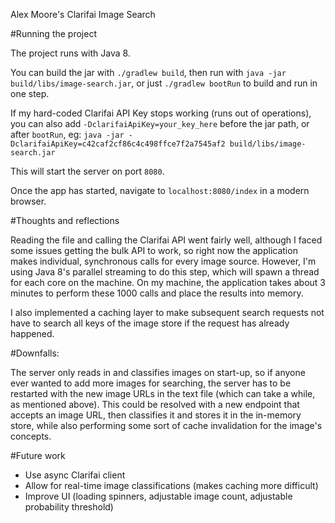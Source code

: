 Alex Moore's Clarifai Image Search

#Running the project

The project runs with Java 8.

You can build the jar with `./gradlew build`, then run with `java -jar build/libs/image-search.jar`,
or just `./gradlew bootRun` to build and run in one step.

If my hard-coded Clarifai API Key stops working (runs out of operations), you can also add `-DclarifaiApiKey=your_key_here`
before the jar path, or after `bootRun`, eg: `java -jar -DclarifaiApiKey=c42caf2cf86c4c498ffce7f2a7545af2 build/libs/image-search.jar`

This will start the server on port `8080`.

Once the app has started, navigate to `localhost:8080/index` in a modern browser.


#Thoughts and reflections

Reading the file and calling the Clarifai API went fairly well, although I faced some issues getting
the bulk API to work, so right now the application makes individual, synchronous calls for every image source.
However, I'm using Java 8's parallel streaming to do this step, which will spawn a thread for each core on the
machine. On my machine, the application takes about 3 minutes to perform these 1000 calls and place the
results into memory.

I also implemented a caching layer to make subsequent search requests not have to search all keys of the
image store if the request has already happened.


#Downfalls:

The server only reads in and classifies images on start-up, so if anyone ever wanted to add more images for searching,
the server has to be restarted with the new image URLs in the text file (which can take a while, as mentioned above).
This could be resolved with a new endpoint that accepts an image URL, then classifies it and stores it in the in-memory
store, while also performing some sort of cache invalidation for the image's concepts.


#Future work

- Use async Clarifai client
- Allow for real-time image classifications (makes caching more difficult)
- Improve UI (loading spinners, adjustable image count, adjustable probability threshold)